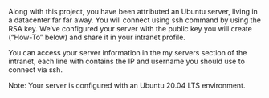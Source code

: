 Along with this project, you have been attributed an Ubuntu server, living in a datacenter far far away. You will connect using ssh command by using the RSA key. We’ve configured your server with the public key you will create (“How-To” below) and share it in your intranet profile.

You can access your server information in the my servers section of the intranet, each line with contains the IP and username you should use to connect via ssh.

Note: Your server is configured with an Ubuntu 20.04 LTS environment.
